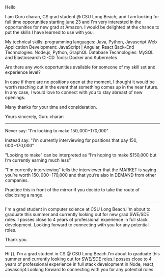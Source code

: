 Hello 

I am Guru charan, CS grad student @ CSU Long Beach, and I am looking for full time opporunities starting june 23 and I'm very interested in the opportunities for new grad at Amazon.
I would be delighted at the chance to put the skills I have learned to use with you.

My technical skills:
    programming languages: Java, Python, Javascript
    Web Application Development:    JavaScript | Angular, React
    Back-End Technologies: 			Node.js, Python, GraphQL
    Database Technologies: 			MySQL and Elasticsearch
    CI-CD Tools: 				Docker and Kubernetes

Are there any work opportunities available for someone of my skill set and experience level? 

In case if there are no positions open at the moment, I thought it would be worth reaching out in the event that something comes up in the near future. 
In any case, I would love to connect with you to stay abreast of new openings. 

Many thanks for your time and consideration. 

Yours sincerely,
Guru charan

-----------------------------------------------------------------
Never say: "I'm looking to make $150,000-$170,000"

Instead say: "I’m currently interviewing for positions that pay $150,000-$170,000”

"Looking to make" can be interpreted as “I’m hoping to make $150,000 but I’m currently earning much less”

"I'm currently interviewing" tells the interviewer that the MARKET is saying you’re worth $150,000-$170,000 and that you’re also in DEMAND from other companies.

Practice this in front of the mirror if you decide to take the route of disclosing a range.

_______________________________

I'm a grad student in computer science at CSU Long Beach.I'm about to graduate this summer and currently looking out for new grad SWE/SDE roles.
I posses close to 4 years of professional experience in full stack development.
Looking forward to connecting with you for any potential roles.

Thank you.

__________________________________

Hi {}, I'm a grad student in CS @ CSU Long Beach.I'm about to graduate this summer and currently looking out for SWE/SDE roles.I posses close to 4 years of professional experience in full stack development in Node, react, Javascript.Looking forward to connecting with you for any potential roles.